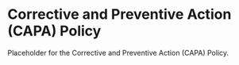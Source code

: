 # Corrective and Preventive Action (CAPA) Policy

Placeholder for the Corrective and Preventive Action (CAPA) Policy.
